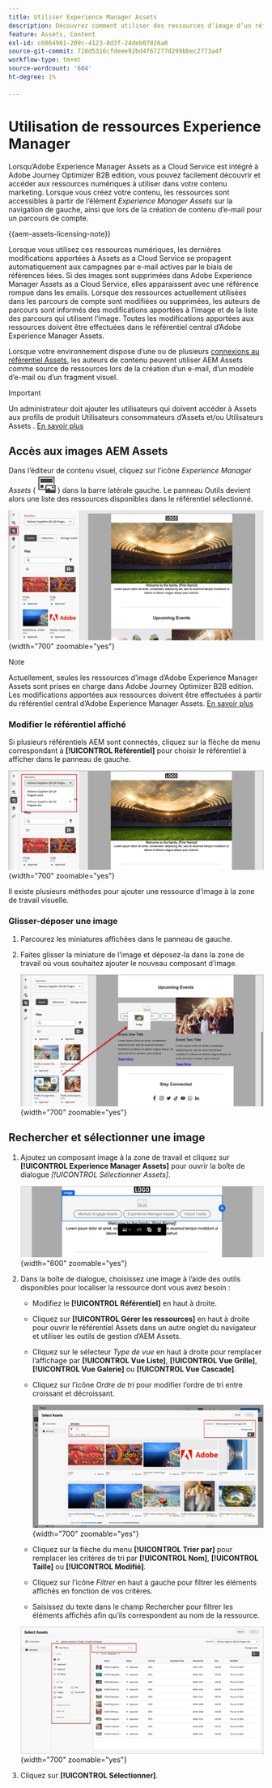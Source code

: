 ```yaml
---
title: Utiliser Experience Manager Assets
description: Découvrez comment utiliser des ressources d’image d’un référentiel AEM Assets connecté lors de la création de contenu dans Adobe Journey Optimizer B2B edition.
feature: Assets, Content
exl-id: c6864981-209c-4123-8d3f-24deb07026a0
source-git-commit: 728d5316cfdeee92bd4f67277d299bbec2773a4f
workflow-type: tm+mt
source-wordcount: '604'
ht-degree: 1%

---
```


# Utilisation de ressources Experience Manager

Lorsqu’Adobe Experience Manager Assets as a Cloud Service est intégré à Adobe Journey Optimizer B2B edition, vous pouvez facilement découvrir et accéder aux ressources numériques à utiliser dans votre contenu marketing. Lorsque vous créez votre contenu, les ressources sont accessibles à partir de l’élément _Experience Manager Assets_ sur la navigation de gauche, ainsi que lors de la création de contenu d’e-mail pour un parcours de compte.

{{aem-assets-licensing-note}}

Lorsque vous utilisez ces ressources numériques, les dernières modifications apportées à Assets as a Cloud Service se propagent automatiquement aux campagnes par e-mail actives par le biais de références liées. Si des images sont supprimées dans Adobe Experience Manager Assets as a Cloud Service, elles apparaissent avec une référence rompue dans les emails. Lorsque des ressources actuellement utilisées dans les parcours de compte sont modifiées ou supprimées, les auteurs de parcours sont informés des modifications apportées à l’image et de la liste des parcours qui utilisent l’image. Toutes les modifications apportées aux ressources doivent être effectuées dans le référentiel central d’Adobe Experience Manager Assets.

Lorsque votre environnement dispose d’une ou de plusieurs [connexions au référentiel Assets](../admin/configure-aem-repositories.md), les auteurs de contenu peuvent utiliser AEM Assets comme source de ressources lors de la création d’un e-mail, d’un modèle d’e-mail ou d’un fragment visuel.

>[!IMPORTANT]
>
>Un administrateur doit ajouter les utilisateurs qui doivent accéder à Assets aux profils de produit Utilisateurs consommateurs d’Assets et/ou Utilisateurs Assets . [En savoir plus](https://experienceleague.adobe.com/fr/docs/experience-manager-cloud-service/content/security/ims-support#managing-products-and-user-access-in-admin-console)

## Accès aux images AEM Assets

Dans l’éditeur de contenu visuel, cliquez sur l’icône _Experience Manager Assets_ ( ![icône Experience Manager Assets](../../assets/do-not-localize/icon-assets-aem.svg) ) dans la barre latérale gauche. Le panneau Outils devient alors une liste des ressources disponibles dans le référentiel sélectionné.

![Cliquez sur l’icône du sélecteur Assets pour accéder aux ressources d’image](./assets/content-assets-selector-aem-assets.png){width="700" zoomable="yes"}

>[!NOTE]
>
>Actuellement, seules les ressources d’image d’Adobe Experience Manager Assets sont prises en charge dans Adobe Journey Optimizer B2B edition. Les modifications apportées aux ressources doivent être effectuées à partir du référentiel central d’Adobe Experience Manager Assets. [En savoir plus](https://experienceleague.adobe.com/fr/docs/experience-manager-cloud-service/content/assets/manage/manage-digital-assets)

### Modifier le référentiel affiché

Si plusieurs référentiels AEM sont connectés, cliquez sur la flèche de menu correspondant à **[!UICONTROL Référentiel]** pour choisir le référentiel à afficher dans le panneau de gauche.

![Choisissez un référentiel AEM Assets pour accéder aux ressources d’image](./assets/content-assets-selector-aem-repo.png){width="700" zoomable="yes"}

Il existe plusieurs méthodes pour ajouter une ressource d’image à la zone de travail visuelle.

### Glisser-déposer une image

1. Parcourez les miniatures affichées dans le panneau de gauche.

1. Faites glisser la miniature de l’image et déposez-la dans la zone de travail où vous souhaitez ajouter le nouveau composant d’image.

   ![Glisser-déposer une ressource image](./assets/content-drag-drop-image-aem-assets.png){width="700" zoomable="yes"}

## Rechercher et sélectionner une image

1. Ajoutez un composant image à la zone de travail et cliquez sur **[!UICONTROL Experience Manager Assets]** pour ouvrir la boîte de dialogue _[!UICONTROL Sélectionner Assets]_.

   ![Sélectionnez une ressource pour le composant d’image](./assets/content-image-component-empty.png){width="600" zoomable="yes"}

1. Dans la boîte de dialogue, choisissez une image à l’aide des outils disponibles pour localiser la ressource dont vous avez besoin :

   * Modifiez le **[!UICONTROL Référentiel]** en haut à droite.

   * Cliquez sur **[!UICONTROL Gérer les ressources]** en haut à droite pour ouvrir le référentiel Assets dans un autre onglet du navigateur et utiliser les outils de gestion d’AEM Assets.

   * Cliquez sur le sélecteur _Type de vue_ en haut à droite pour remplacer l’affichage par **[!UICONTROL Vue Liste]**, **[!UICONTROL Vue Grille]**, **[!UICONTROL Vue Galerie]** ou **[!UICONTROL Vue Cascade]**.

   * Cliquez sur l’icône _Ordre de tri_ pour modifier l’ordre de tri entre croissant et décroissant.

     ![Utilisez les outils de la boîte de dialogue Sélectionner Assets pour rechercher et sélectionner une ressource image](./assets/content-select-assets-dialog-aem.png){width="700" zoomable="yes"}

   * Cliquez sur la flèche du menu **[!UICONTROL Trier par]** pour remplacer les critères de tri par **[!UICONTROL Nom]**, **[!UICONTROL Taille]** ou **[!UICONTROL Modifié]**.

   * Cliquez sur l’icône _Filtrer_ en haut à gauche pour filtrer les éléments affichés en fonction de vos critères.

   * Saisissez du texte dans le champ Rechercher pour filtrer les éléments affichés afin qu’ils correspondent au nom de la ressource.

   ![Utilisez les filtres et le champ de recherche pour localiser la ressource](./assets/content-select-assets-dialog-aem-filter.png){width="700" zoomable="yes"}

1. Cliquez sur **[!UICONTROL Sélectionner]**.
<!-- 

## Upload assets

To import files to Assets as a Cloud Service, you first need to browse or create the folder to be used for storage. You can then import an asset and add it to your email content. After assets are uploaded, you can [use the image assets as you author content](./assets-overview.md#add-assets-to-your-content).

1. While authoring your content in the email designer, drag an image element into the canvas. 

   The properties on the right reflect the image element selection. 

1. Click **[!UICONTROL Import media]** to open the _[!UICONTROL Upload image]_ dialog.

1. If your file system is open to your image file, drag and drop the file on the box in the dialog.

   ![Upload image file to Assets repository](./assets/email-designer-image-upload.png){width="700" zoomable="yes"}

   You can also click the **[!UICONTROL Select a file from your computer]** link and use your file system to locate and select the image file. Click Open and the image file is displayed in the box.

1. Click **[!UICONTROL Import]**.
-->
